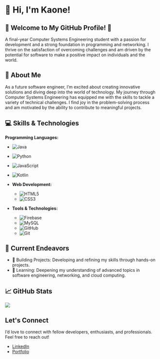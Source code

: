 # 👋 Hi, I'm Kaone!

## 🌟 Welcome to My GitHub Profile! 🌟
A final-year Computer Systems Engineering student with a passion for development and a strong foundation in programming and networking. I thrive on the satisfaction of overcoming challenges and am driven by the potential for software to make a positive impact on individuals and the world.

## 🚀 About Me

As a future software engineer, I’m excited about creating innovative solutions and diving deep into the world of technology. My journey through Computer Systems Engineering has equipped me with the skills to tackle a variety of technical challenges. I find joy in the problem-solving process and am motivated by the ability to contribute to meaningful projects.

## 💻 Skills & Technologies

**Programming Languages:**
  - ![Java](https://img.shields.io/badge/java-%23ED8B00.svg?style=for-the-badge&logo=openjdk&logoColor=white) 
  - ![Python](https://img.shields.io/badge/python-3670A0?style=for-the-badge&logo=python&logoColor=ffdd54) 
  - ![JavaScript](https://img.shields.io/badge/javascript-%23323330.svg?style=for-the-badge&logo=javascript&logoColor=%23F7DF1E)
  - ![Kotlin](https://img.shields.io/badge/Kotlin-%230095D5.svg?style=for-the-badge&logo=kotlin&logoColor=white) 

- **Web Development:**
  - ![HTML5](https://img.shields.io/badge/html5-%23E34F26.svg?style=for-the-badge&logo=html5&logoColor=white) 
  - ![CSS3](https://img.shields.io/badge/css3-%231572B6.svg?style=for-the-badge&logo=css3&logoColor=white) 

- **Tools & Technologies:**
  - ![Firebase](https://img.shields.io/badge/firebase-%23039BE5.svg?style=for-the-badge&logo=firebase&logoColor=white) 
  - ![MySQL](https://img.shields.io/badge/mysql-%234479A1.svg?style=for-the-badge&logo=mysql&logoColor=white) 
  - ![GitHub](https://img.shields.io/badge/github-%23121011.svg?style=for-the-badge&logo=github&logoColor=white) 
  - ![Git](https://img.shields.io/badge/git-%23F05032.svg?style=for-the-badge&logo=git&logoColor=white) 




## 🌟 Current Endeavors
* 🚀 Building Projects: Developing and refining my skills through hands-on projects.
* 📖 Learning: Deepening my understanding of advanced topics in software engineering, networking, and cloud computing.

## 📈 GitHub Stats

<!-- GitHub stats from https://github.com/anuraghazra/github-readme-stats -->
![](https://github-readme-stats.vercel.app/api?username=IzzyDevOps&theme=radical&hide_border=false&include_all_commits=true&count_private=true)<br/>

## Let's Connect
I’d love to connect with fellow developers, enthusiasts, and professionals. Feel free to reach out!

- [LinkedIn](https://www.linkedin.com/in/kaone-keboetseng/)
- [Portfolio](https://izzydevops.github.io/kay-tech.github.io/)

